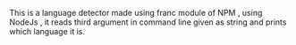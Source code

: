 This is a language detector made using franc module of NPM ,
using NodeJs , it reads third argument in command line given as string and prints which language it is.
